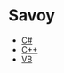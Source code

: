 # Savoy
- [C#](https://github.com/JazzSoft/Samples/tree/master/Savoy/C%23)
- [C++](https://github.com/JazzSoft/Samples/tree/master/Savoy/C%2B%2B)
- [VB](https://github.com/JazzSoft/Samples/tree/master/Savoy/VB)
